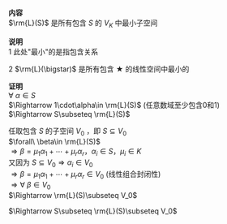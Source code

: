 **内容**    
 $\rm{L}(S)$ 是所有包含 $S$ 的 $V_K$ 中最小子空间    
    
**说明**    
1 此处"最小"的是指包含关系    
    
2  $\rm{L}(\bigstar)$ 是所有包含 $\bigstar$ 的线性空间中最小的    
    
**证明**    
 $\forall\ \alpha\in S$     
 $\Rightarrow 1\cdot\alpha\in \rm{L}(S)$  (任意数域至少包含0和1)    
 $\Rightarrow S\subseteq \rm{L}(S)$     
    
任取包含 $S$ 的子空间 $V_0$ ，即 $S\subseteq V_0$     
 $\forall\ \beta\in \rm{L}(S)$     
 $\Rightarrow \beta=\mu_1\alpha_1+\cdots    
+\mu_r\alpha_r，\alpha_i\in S，\mu_i\in K$     
又因为 $S\subseteq V_0\Rightarrow \alpha_i\in V_0$     
 $\Rightarrow\beta=    
\mu_1\alpha_1+\cdots+\mu_r\alpha_r\in V_0$  (线性组合封闭性)    
 $\Rightarrow\forall\ \beta\in V_0$     
 $\Rightarrow \rm{L}(S)\subseteq V_0$     
    
 $\Rightarrow S\subseteq \rm{L}(S)\subseteq V_0$     
